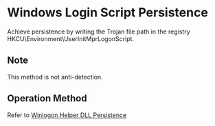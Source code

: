 # Windows Login Script Persistence

Achieve persistence by writing the Trojan file path in the registry HKCU\Environment\UserInitMprLogonScript.

## Note
This method is not anti-detection.

## Operation Method
Refer to [Winlogon Helper DLL Persistence](./Persistence_WinlogonHelperDLL_Windows)